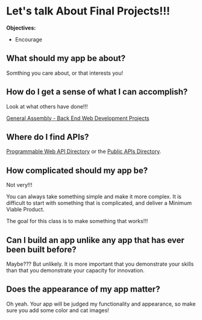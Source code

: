 # Let's talk About Final Projects!!!

**Objectives:**

* Encourage

## What should my app be about?

Somthing you care about, or that interests you!


## How do I get a sense of what I can accomplish?

Look at what others have done!!!

[General Assembly - Back End Web Development Projects](http:??http://gallery.ga.co/BEWD?metro=)


## Where do I find APIs?

[Programmable Web API Directory](http://www.programmableweb.com/apis/directory) or the [Public APIs Directory](http://www.publicapis.com/).

## How complicated should my app be?

Not very!!!

You can always take something simple and make it more complex. It is difficult to start with something that is complicated, and deliver a Minimum Viable Product.

The goal for this class is to make something that works!!!

## Can I build an app unlike any app that has ever been built before?

Maybe??? But unlikely. It is more important that you demonstrate your skills than that you demonstrate your capacity for innovation.

## Does the appearance of my app matter?

Oh yeah. Your app will be judged my functionality and appearance, so make sure you add some color and cat images!

